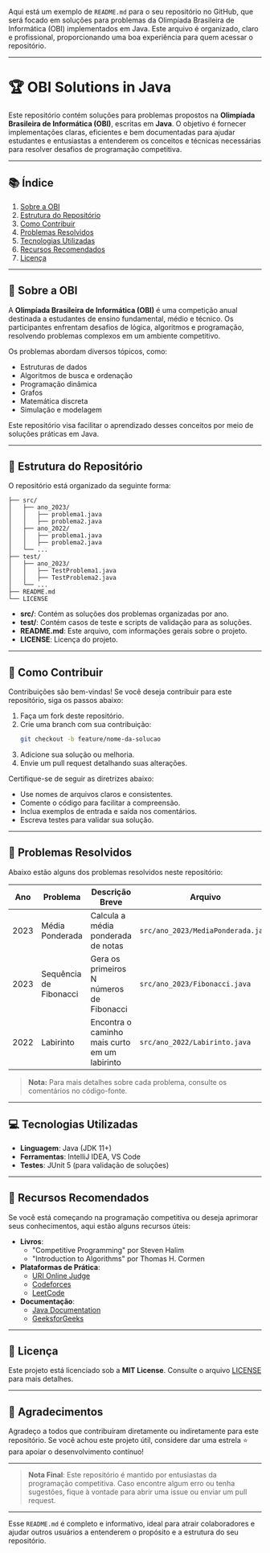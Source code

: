 Aqui está um exemplo de `README.md` para o seu repositório no GitHub, que será focado em soluções para problemas da Olimpíada Brasileira de Informática (OBI) implementados em Java. Este arquivo é organizado, claro e profissional, proporcionando uma boa experiência para quem acessar o repositório.

---

# 🏆 OBI Solutions in Java

Este repositório contém soluções para problemas propostos na **Olimpíada Brasileira de Informática (OBI)**, escritas em **Java**. O objetivo é fornecer implementações claras, eficientes e bem documentadas para ajudar estudantes e entusiastas a entenderem os conceitos e técnicas necessárias para resolver desafios de programação competitiva.

---

## 📚 Índice

1. [Sobre a OBI](#sobre-a-obi)
2. [Estrutura do Repositório](#estrutura-do-repositório)
3. [Como Contribuir](#como-contribuir)
4. [Problemas Resolvidos](#problemas-resolvidos)
5. [Tecnologias Utilizadas](#tecnologias-utilizadas)
6. [Recursos Recomendados](#recursos-recomendados)
7. [Licença](#licença)

---

## 🌟 Sobre a OBI

A **Olimpíada Brasileira de Informática (OBI)** é uma competição anual destinada a estudantes de ensino fundamental, médio e técnico. Os participantes enfrentam desafios de lógica, algoritmos e programação, resolvendo problemas complexos em um ambiente competitivo.

Os problemas abordam diversos tópicos, como:

- Estruturas de dados
- Algoritmos de busca e ordenação
- Programação dinâmica
- Grafos
- Matemática discreta
- Simulação e modelagem

Este repositório visa facilitar o aprendizado desses conceitos por meio de soluções práticas em Java.

---

## 📂 Estrutura do Repositório

O repositório está organizado da seguinte forma:

```
├── src/
│   ├── ano_2023/
│   │   ├── problema1.java
│   │   ├── problema2.java
│   ├── ano_2022/
│   │   ├── problema1.java
│   │   ├── problema2.java
│   └── ...
├── test/
│   ├── ano_2023/
│   │   ├── TestProblema1.java
│   │   ├── TestProblema2.java
│   └── ...
├── README.md
└── LICENSE
```

- **src/**: Contém as soluções dos problemas organizadas por ano.
- **test/**: Contém casos de teste e scripts de validação para as soluções.
- **README.md**: Este arquivo, com informações gerais sobre o projeto.
- **LICENSE**: Licença do projeto.

---

## 🤝 Como Contribuir

Contribuições são bem-vindas! Se você deseja contribuir para este repositório, siga os passos abaixo:

1. Faça um fork deste repositório.
2. Crie uma branch com sua contribuição:
   ```bash
   git checkout -b feature/nome-da-solucao
   ```
3. Adicione sua solução ou melhoria.
4. Envie um pull request detalhando suas alterações.

Certifique-se de seguir as diretrizes abaixo:

- Use nomes de arquivos claros e consistentes.
- Comente o código para facilitar a compreensão.
- Inclua exemplos de entrada e saída nos comentários.
- Escreva testes para validar sua solução.

---

## 🧩 Problemas Resolvidos

Abaixo estão alguns dos problemas resolvidos neste repositório:

| Ano   | Problema               | Descrição Breve                          | Arquivo                     |
|-------|------------------------|------------------------------------------|-----------------------------|
| 2023  | Média Ponderada        | Calcula a média ponderada de notas       | `src/ano_2023/MediaPonderada.java` |
| 2023  | Sequência de Fibonacci | Gera os primeiros N números de Fibonacci | `src/ano_2023/Fibonacci.java`      |
| 2022  | Labirinto              | Encontra o caminho mais curto em um labirinto | `src/ano_2022/Labirinto.java`     |

> **Nota:** Para mais detalhes sobre cada problema, consulte os comentários no código-fonte.

---

## 💻 Tecnologias Utilizadas

- **Linguagem**: Java (JDK 11+)
- **Ferramentas**: IntelliJ IDEA, VS Code
- **Testes**: JUnit 5 (para validação de soluções)

---

## 📖 Recursos Recomendados

Se você está começando na programação competitiva ou deseja aprimorar seus conhecimentos, aqui estão alguns recursos úteis:

- **Livros**:
  - "Competitive Programming" por Steven Halim
  - "Introduction to Algorithms" por Thomas H. Cormen
- **Plataformas de Prática**:
  - [URI Online Judge](https://www.urionlinejudge.com.br/)
  - [Codeforces](https://codeforces.com/)
  - [LeetCode](https://leetcode.com/)
- **Documentação**:
  - [Java Documentation](https://docs.oracle.com/javase/11/docs/api/)
  - [GeeksforGeeks](https://www.geeksforgeeks.org/)

---

## 📄 Licença

Este projeto está licenciado sob a **MIT License**. Consulte o arquivo [LICENSE](LICENSE) para mais detalhes.

---

## 🙌 Agradecimentos

Agradeço a todos que contribuíram diretamente ou indiretamente para este repositório. Se você achou este projeto útil, considere dar uma estrela ⭐ para apoiar o desenvolvimento contínuo!

---

> **Nota Final**: Este repositório é mantido por entusiastas da programação competitiva. Caso encontre algum erro ou tenha sugestões, fique à vontade para abrir uma issue ou enviar um pull request.

---

Esse `README.md` é completo e informativo, ideal para atrair colaboradores e ajudar outros usuários a entenderem o propósito e a estrutura do seu repositório.
